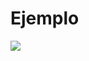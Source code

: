 # Ejemplo

<img src="https://render.githubusercontent.com/render/math?math=m=\frac{y_{2}-y_{1}}{x_{2}-x_{1}}">

